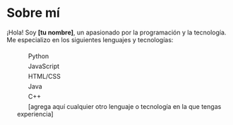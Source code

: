 <!DOCTYPE html>
<html>
<head>
  <title>Mi Perfil de GitHub</title>
  <style>
    ul {
      list-style-type: none;
    }
    ul li:before {
      content: "";
      display: inline-block;
      width: 20px; /* ajusta el tamaño del logo según tus necesidades */
      height: 20px;
      margin-right: 5px;
    }
    /* Agrega estilos específicos para cada logo de lenguaje */
    li.python:before {
      background-image: url(logo_python.png); /* reemplaza 'logo_python.png' con la ruta de tu imagen del logo de Python */
      /* otros estilos para el logo de Python, como posición, tamaño, etc. */
    }
    li.javascript:before {
      background-image: url(logo_javascript.png); /* reemplaza 'logo_javascript.png' con la ruta de tu imagen del logo de JavaScript */
      /* otros estilos para el logo de JavaScript */
    }
    /* Agrega estilos para otros logos de lenguajes */
  </style>
</head>
<body>
  <h1>Sobre mí</h1>
  <p>¡Hola! Soy <strong>[tu nombre]</strong>, un apasionado por la programación y la tecnología. Me especializo en los siguientes lenguajes y tecnologías:</p>
  <ul>
    <li class="python">Python</li>
    <li class="javascript">JavaScript</li>
    <li>HTML/CSS</li>
    <li>Java</li>
    <li>C++</li>
    <li>[agrega aquí cualquier otro lenguaje o tecnología en la que tengas experiencia]</li>
  </ul>

  <!-- Resto del código HTML -->

</body>
</html>
